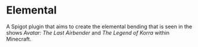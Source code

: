 # Elemental
A Spigot plugin that aims to create the elemental bending that is seen in the shows _Avatar: The Last Airbender_ and _The Legend of Korra_ within Minecraft.
